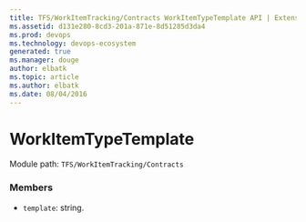 ```yaml
---
title: TFS/WorkItemTracking/Contracts WorkItemTypeTemplate API | Extensions for Visual Studio Team Services
ms.assetid: d131e280-8cd3-201a-871e-8d51285d3da4
ms.prod: devops
ms.technology: devops-ecosystem
generated: true
ms.manager: douge
author: elbatk
ms.topic: article
ms.author: elbatk
ms.date: 08/04/2016
---
```


# WorkItemTypeTemplate

Module path: `TFS/WorkItemTracking/Contracts`


### Members

* `template`: string. 

